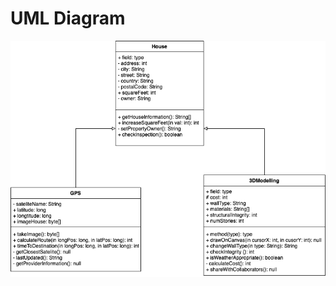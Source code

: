 # UML Diagram

![HouseDiagram](src/main/java/com/mycompany/mavenproject1/Basics/ClassesObjects/UML_Diagram.png)